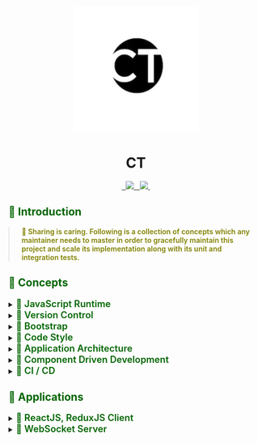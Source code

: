 <p align="center">
  <img width="250px" height="250px" src=".docs/image/logo.jpg">
</p>

<h1 align="center">CT</h1>

<p align="center">
  <a aria-label="npm package" href="https://www.npmjs.com/package/ct-client">
    <img alt="" src="https://img.shields.io/npm/v/ct-client.svg">
  </a>

  <a aria-label="travis build" href="https://travis-ci.org/mts/ct">
    <img alt="" src="https://img.shields.io/travis/mts/ct.svg?logo=travis">
  </a>

  <a href="https://codecov.io/gh/mts/ct">
    <img src="https://codecov.io/gh/mts/ct/branch/master/graph/badge.svg" />
  </a>

  <a aria-label="downloads" href="http://npm-stat.com/charts.html?package=ct-client&from=2018-10-13">
    <img alt="" src="https://img.shields.io/npm/dm/ct-client.svg">
  </a>

  <a aria-label="last commit" href="https://github.com/mts/ct/commits/master">
    <img alt="" src="https://img.shields.io/github/last-commit/mts/ct.svg">
  </a>

  <a aria-label="contributors graph" href="https://github.com/mts/ct/graphs/contributors">
    <img src="https://img.shields.io/github/contributors/mts/ct.svg">
  </a>

  <a aria-label="license" href="https://github.com/mts/ct/blob/master/LICENSE">
    <img src="https://img.shields.io/github/license/mts/ct.svg" alt="">
  </a>
</p>

<h2 style="color: #006400;">🗿 Introduction</h2>

<blockquote style="margin: 0; padding: 0 24px; color: olive; font-weight: 600; font-size:1em">🐝 Sharing is caring. Following is a collection of concepts which any maintainer needs to master in order to gracefully maintain this project and scale its implementation along with its unit and integration tests.</blockquote>

<h2 style="color: #006400;">🗿 Concepts</h2>

<details>
  <summary><span style="color: #006400; font-weight: 600; font-size:1.3em"> 📗 JavaScript Runtime</span></summary>
  <blockquote style="margin: 0; padding: 0 24px">
    <details>
      <summary style="color: #006400;">Node.js</summary>
      <blockquote style="margin: 0; padding: 0 24px">
        <details>
          <summary style="color: #006400;">📜 Node</summary>
          <blockquote style="margin: 0; padding: 0 24px">
            <ul>
              <li>Package(s): <a style="color: #006400;" href="https://github.com/nodejs/node">node</a> repository on GitHub</li>
              <li>Information: <strong><em>Node is required to bootstrap the project. Linting, formatting, testing and building scripts run all on Node.</em></strong></li>
            </ul>
          </blockquote>
        </details>
      </blockquote>
    </details>
  </blockquote>
</details>

<details>
  <summary><span style="color: #006400; font-weight: 600; font-size:1.3em"> 📗 Version Control</span></summary>
  <blockquote style="margin: 0; padding: 0 24px">
    <details>
      <summary style="color: #006400;">Git (self)</summary>
      <blockquote style="margin: 0; padding: 0 24px">
        <details>
        <summary style="color: #006400;">📜 Git</summary>
          <blockquote style="margin: 0; padding: 0 24px">
            <ul>
              <li><a style="color: #006400;" href="https://git-scm.com/">Git</a> distributed version control system</li>
              <li><a style="color: #006400;" href="https://www.atlassian.com/git/tutorials/learn-git-with-bitbucket-cloud">Git Commands</a> documentation by Atlassian</li>
              <li>Information: <strong><em>Project source code is maintained in a Git repository. Using Git commands through the command prompt or a Git Client is essential.</em></strong></li>
            </ul>
          </blockquote>
        </details>
      </blockquote>
    </details>
    <details>
      <summary style="color: #006400;">Git Hooks</summary>
      <blockquote style="margin: 0; padding: 0 24px">
        <details>
        <summary style="color: #006400;">📜 Using Git Hooks</summary>
          <blockquote style="margin: 0; padding: 0 24px">
            <ul>
              <li>Package(s): <a style="color: #006400;" href="https://github.com/typicode/husky">husky</a> repository on GitHub</li>
              <li>Setup file(s):<a style="color: #006400;" href="https://github.com/mts/ct/blob/master/.huskyrc">.huskyrc</a></li>
              <li>Script(s) in project's package.json: n/a</li>
              <li>Information: <strong><em>Husky utilizes Git hooks such as pre-commit and pre-push</em></strong></li>
            </ul>
          </blockquote>
        </details>
        <details>
          <summary style="color: #006400;">📜 Running linters and testers against staged git files</summary>
          <blockquote style="margin: 0; padding: 0 24px">
            <ul>
              <li>Package(s): <a style="color: #006400;" href="https://github.com/okonet/lint-staged">lint-staged</a> repository on GitHub</li>
              <li>Setup file(s):
                <a style="color: #006400;" href="https://github.com/mts/ct/blob/master/.lintstagedrc">.lintstagedrc</a>
              </li>
              <li>Script(s) in project's package.json: n/a</li>
              <li>Information: <strong><em>lint-staged runs linters and testers against staged git files. Using lint-staged combined with husky and thus targeting pre-commit and pre-push Git hooks prevents source code not conforming to linting rules and formatting style being committed or pushed to the Git repository's origin</em></strong></li>
            </ul>
          </blockquote>
        </details>
      </blockquote>
    </details>
    <details>
      <summary style="color: #006400;">Git Client</summary>
      <blockquote style="margin: 0; padding: 0 24px">
        <details>
          <summary style="color: #006400;">📜 Git Kraken</summary>
          <blockquote style="margin: 0; padding: 0 24px">
            <ul>
              <li><a style="color: #006400;" href="https://www.gitkraken.com/">Website</a></li>
              <li>Information: <strong><em>The coolest, the finest and the best Git client in the world 👌 Over 1.5 Million GitKraken Users❗</em></strong></li>
            </ul>
          </blockquote>
        </details>
        <details>
          <summary style="color: #006400;">📜 Sourcetree</summary>
          <blockquote style="margin: 0; padding: 0 24px">
            <ul>
              <li><a style="color: #006400;" href="https://www.sourcetreeapp.com/">Website</a></li>
              <li>Information: <strong><em>Sourcetree simplifies how you interact with your Git repositories so you can focus on coding. Visualize and manage your repositories through Sourcetree's simple Git GUI.</em></strong></li>
            </ul>
          </blockquote>
        </details>
      </blockquote>
    </details>
  </blockquote>
</details>

<details>
  <summary><span style="color: #006400; font-weight: 600; font-size:1.3em"> 📗 Bootstrap</span></summary>
  <blockquote style="margin: 0; padding: 0 24px">
    <details>
      <summary style="color: #006400;">Install</summary>
      <blockquote style="margin: 0; padding: 0 24px">
        Run <kbd>rm -rf node_modules package-lock.json && npm install</kbd><br>
        in the following directories:<br>
        <ul>
          <li><kbd>1. repository root</kbd></li>
          <li><kbd>2. packages/websocket-server</kbd></li>
          <li><kbd>3. packages/client</kbd></li>
        </ul>
        <strong><em> to remove existing node_modules directories, package-lock.json files and install all dependencies from scratch</em></strong>
      </blockquote>
    </details>
    <details>
      <summary style="color: #006400;">Bootstrap</summary>
      <blockquote style="margin: 0; padding: 0 24px">
        Run <kbd>npm run bootstrap</kbd> in repository root
        <strong><em>to run linting, formatting, testing and building sequentially</em></strong>
      </blockquote>
    </details>
    <details>
      <summary style="color: #006400;">Start</summary>
      <blockquote style="margin: 0; padding: 0 24px">
        Run <kbd>npm start</kbd><strong><em> in 1st terminal in packages/websocket-server folder to start up websocket-server</em></strong><br>
        Check in console <kbd>listening on port 3000</kbd><br>
        Run <kbd>npm start</kbd><strong><em> in 2nd terminal in packages/client to start up webpack-dev-server</em></strong><br>
        Navigate in browser to <kbd>http://localhost:8080/</kbd><br>
        Run <kbd>npm t</kbd><strong><em> in 3rd terminal to let Jest run all test suites and check out code coverage report</em></strong><br>
        Run <kbd>npm run test -- --watch --onlyChanged --verbose</kbd><strong><em> in 3rd terminal to let Jest watch changed tests</em></strong><br>
      </blockquote>
    </details>
    <details>
      <summary style="color: #006400;">Dynamic Code Splitting</summary>
      <blockquote style="margin: 0; padding: 0 24px">
        <ul>
          <li><strong><em>Babel</em></strong> enables parsing dynamic imports through <a href="https://babeljs.io/docs/en/babel-plugin-syntax-dynamic-import">@babel/plugin-syntax-dynamic-import</a> since <a href="https://babeljs.io/blog/2019/07/03/7.5.0">v7.5.0</a></li>
          <li><strong><em>Webpack</em></strong> recommends this <a href="https://webpack.js.org/guides/code-splitting/#dynamic-imports">technique</a> instead of the legacy webpack-specific approach through optimization.splitChunks configuration option.
          </li>
        </ul>
      </blockquote>
    </details>
  </blockquote>
</details>

<details>
  <summary><span style="color: #006400; font-weight: 600; font-size:1.3em"> 📗 Code Style</span></summary>
  <blockquote style="margin: 0; padding: 0 24px">
    <details>
      <summary style="color: #006400;">Code Linting</summary>
      <blockquote style="margin: 0; padding: 0 24px">
        <details>
          <summary style="color: #006400;">📜 JavaScript</summary>
          <blockquote style="margin: 0; padding: 0 24px">
            <ul>
              <li>Package(s): 
                <ul>
                  <li><a style="color: #006400;" href="https://github.com/eslint/eslint">eslint</a> repository on GitHub</li>
                  <li><a style="color: #006400;" href="https://github.com/SublimeLinter/SublimeLinter-eslint">SublimeLinter-eslint</a> for Sublime Text</li>
                  <li><a style="color: #006400;" href="https://github.com/microsoft/vscode-eslint">vscode-eslint</a> for Visual Studio Code</li>
                  <li><a style="color: #006400;" href="http://plugins.jetbrains.com/plugin/7494-eslint">eslint plugin</a> for Webstorm and ItelliJ</li>
                </ul>
              </li>
              <li>Setup file(s):
                <a style="color: #006400;" href="https://github.com/mts/ct/blob/master/.eslintrc">.eslintrc</a>,
                <a style="color: #006400;" href="https://github.com/mts/ct/blob/master/.eslintignore">.eslintignore</a>
              </li>
              <li>JavaScript Style Guide(s):
                <a style="color: #006400;" href="https://github.com/airbnb/javascript">AirBnb JavaScript Style Guide</a>,
                <a style="color: #006400;" href="https://github.com/airbnb/javascript/tree/master/react">Airbnb React/JSX Style Guide</a>
              </li>
              <li>Script(s) in project's package.json:
                <ul>
                  <li>"lint:format": "npm-run-all lint format"</li>
                  <li>"lint": "npm-run-all lint:js:jsx lint:scss"</li>
                  <li>"lint:js:jsx": "eslint --ext .js --ext .jsx packages/**/src --fix"</li>
                </ul>
              </li>
              <li>Information: <strong><em>Linting scripts meant for JavaScript files recursively go through all js, jsx files under the src directory checking if the source code conforms to ESLint linting rules, applying auto fixes if possible and outputs all other violations through the console.</em></strong></li>
            </ul>
          </blockquote>
        </details>
        <details>
          <summary style="color: #006400;">📜 Sass</summary>
          <blockquote style="margin: 0; padding: 0 24px">
            <ul>
              <li>Package(s): 
                <ul>
                  <li><a style="color: #006400;" href="https://github.com/stylelint/stylelint">stylelint</a> repository on GitHub</li>
                  <li><a style="color: #006400;" href="https://github.com/SublimeLinter/SublimeLinter-stylelint">SublimeLinter-stylelint</a> for Sublime Text</li>
                  <li><a style="color: #006400;" href="https://github.com/shinnn/vscode-stylelint">vscode-stylelint</a> for Visual Studio Code</li>
                  <li><a style="color: #006400;" href="https://www.jetbrains.com/help/idea/using-stylelint-code-quality-tool.html">activate stylelint</a> for Webstorm and ItelliJ</li>
                </ul>
              </li>
              <li>Setup file(s):
                <a style="color: #006400;" href="https://github.com/mts/ct/blob/master/.stylelintrc">.stylelintrc</a>,
                <a style="color: #006400;" href="https://github.com/mts/ct/blob/master/.stylelintignore">.stylelintignore</a>
              </li>
              <li>CSS Style Guide(s):
                <a style="color: #006400;" href="https://github.com/airbnb/css">Airbnb CSS / Sass Styleguide</a>
              </li>
              <li>Script(s) in project's package.json:
                  <ul>
                    <li>"lint:format": "npm-run-all lint format"</li>
                    <li>"lint": "npm-run-all lint:js:jsx lint:scss"</li>
                    <li>"lint:scss": "stylelint \"packages/**/src/**/*.{css,scss}\" --syntax=scss --fix"</li>
                  </ul>
              </li>
              <li>Information: <strong><em>Linting scripts meant for Sass files recursively go through all scss files under the src directory checking if the source code conforms to Stylelint linting rules, applying auto fixes if possible and outputs all other violations through the console.</em></strong></li>
            </ul>
          </blockquote>
        </details>
      </blockquote>
    </details>
    <details>
      <summary style="color: #006400;">Code Formatting</summary>
      <blockquote style="margin: 0; padding: 0 24px">
        <details>
        <summary style="color: #006400;">📜 HTML, JavaScript and Sass</summary>
          <blockquote style="margin: 0; padding: 0 24px">
            <ul>
              <li>Package(s): 
                <ul>
                  <li><a style="color: #006400;" href="https://github.com/prettier/prettier">prettier</a> repository on GitHub</li>
                  <li><a style="color: #006400;" href="https://github.com/jonlabelle/SublimeJsPrettier">SublimeJsPrettier</a> for Sublime Text</li>
                  <li><a style="color: #006400;" href="https://github.com/prettier/prettier-vscode">prettier-vscode</a> for Visual Studio Code</li>
                  <li><a style="color: #006400;" href="https://plugins.jetbrains.com/plugin/10456-prettier">prettier plugin</a> for Webstorm and ItelliJ</li>
                </ul>
              </li>
              <li>Setup file(s):
                <a style="color: #006400;" href="https://github.com/mts/ct/blob/master/.prettierrc">.prettierrc</a>,
                <a style="color: #006400;" href="https://github.com/mts/ct/blob/master/.prettierignore">.prettierignore</a>
              </li>
              <li>Script(s) in project's package.json:
                <ul>
                  <li>"format": "npm-run-all format:js:jsx format:scss"</li>
                  <li>"format:js:jsx": "prettier --write \"packages/**/src/**/*.{js,jsx}\""</li>
                  <li>"format:scss": "prettier --write \"packages/**/src/**/*.{css,scss}\""</li>
                </ul>
              </li>
              <li>Information: <strong><em>Code formatting scripts meant for JavaScript and Sass files recursively go through all js, jsx and scss files under the src directory enforcing a consistent style by parsing code and re-printing it with its own rules that take the maximum line length into account, wrapping code when necessary.</em></strong></li>
            </ul>
          </blockquote>
        </details>
      </blockquote>
    </details>
    <details>
      <summary style="color: #006400;">File Formatting</summary>
      <blockquote style="margin: 0; padding: 0 24px">
        <details>
        <summary style="color: #006400;">📜 EditorConfig</summary>
          <blockquote style="margin: 0; padding: 0 24px">
            <ul>
              <li>Package(s):
                <ul>
                  <li><a style="color: #006400;" href="https://github.com/editorconfig">editorconfig</a> repository on GitHub</li>
                  <li><a style="color: #006400;" href="https://github.com/editorconfig/editorconfig-sublime">editorconfig-sublime</a> for Sublime Text</li>
                  <li><a style="color: #006400;" href="https://github.com/editorconfig/editorconfig-vscode">editorconfig-vscode</a> for Visual Studio Code</li>
                  <li><a style="color: #006400;" href="https://github.com/editorconfig/editorconfig-jetbrains">editorconfig-jetbrains</a> for Webstorm and IntelliJ</li>
                </ul>
              </li>
              <li>Setup file(s):
                <a style="color: #006400;" href="https://github.com/mts/ct/blob/master/.editorconfig">.editorconfig</a>
              </li>
              <li>Script(s) in project's package.json: n/a</li>
              <li>Information: <strong><em>File formatting configuration helps maintain consistent coding styles for multiple developers working on the same project across various editors and IDEs</em></strong></li>
            </ul>
          </blockquote>
        </details>
      </blockquote>
    </details>
  </blockquote>
</details>

<details>
  <summary><span style="color: #006400; font-weight: 600; font-size:1.3em"> 📗 Application Architecture</span></summary>
  <blockquote style="margin: 0; padding: 0 24px">
    <details>
      <summary style="color: #006400;">State Container</summary>
      <blockquote style="margin: 0; padding: 0 24px">
        <details>
          <summary style="color: #006400;">📜 Redux</summary>
          <blockquote style="margin: 0; padding: 0 24px">
            <ul>
              <li>Package(s): 
                <ul>
                  <li><a style="color: #006400;" href="https://github.com/reduxjs/redux">redux</a> repository on GitHub</li>
                  <li><a style="color: #006400;" href="https://github.com/reduxjs/react-redux">react-redux</a> repository on GitHub</li>
                </ul>
              </li>
              <li>Setup file(s):
                <a style="color: #006400;" href="https://github.com/mts/ct/blob/master/packages/client/src/store/client.js">client.js</a> for regular store,
                <a style="color: #006400;" href="https://github.com/mts/ct/blob/master/packages/library/src/store/mock.js">mock.js</a> for mock store
              </li>
              <li>Script(s) in project's package.json: n/a</li>
              <li>Information: 
                <details>
                  <summary style="color: #006400;">Flux</summary>
                  <blockquote style="margin: 0; padding: 0 24px">
                    This project implements <a href="https://facebook.github.io/flux/">Flux </a>based application architecture through Redux state container and Preact integration for Redux. <br>
                    Components initiate changes by dispatching actions or thunks<br>
                    <img width="400px" height="250px" src=".docs/image/flux-component.png"> <br>
                    Dispatcher processes dispatched actions and thunks and reducer releases new state<br>
                    <img width="400px" height="250px" src=".docs/image/flux-flow.png"> <br>
                  </blockquote>
                </details>
                <details>
                  <summary style="color: #006400;">Store</summary>
                  <blockquote style="margin: 0; padding: 0 24px">
                    <ul>
                      <li>Each application in this project has a Redux store which implements the following:
                        <ul>
                          <li><strong><em>Actions</em></strong> to dispatch when mutating existing state in a syncronous flow</li>
                          <li><strong><em>Thunks</em></strong> to dispatch when mutating existing state in an asyncronous flow through redux-thunk middleware</li>
                          <li><strong><em>Reducer</em></strong> which takes existing state and an action as arguments and returns a new state. Immutability is achieved by spreading existing state to the level of mutation in the nested data structure</li>
                          <li><strong><em>State</em></strong>
                            <ul>
                              <li><strong><em>Default state</em></strong> to be used by the actual application store which consists of the following three partitions:
                                <ul>
                                  <li>context partition reflects user's signed in and authorization response states</li>
                                  <li>api partition reflects all from API endpoints' response states</li>
                                  <li>ui partition reflects all atomic design patterns' states</li>
                                </ul>
                              </li>
                              <li><strong><em>Mock state</em></strong>  to be used by a mock store when rendering snapshots and stories <br>
                                  Mock state consists of exactly the same context, api and ui partitions populated by static data.
                              </li>
                            </ul>
                          </li>
                        </ul>
                      </li>
                      <li>
                        <strong><em>Difference actions and thunks</em></strong> is that the redux dispatcher passes a dispached action onto the reducer as second argument whereas it directly calls the thunk instead.
                      </li>
                      <li>
                        <strong><em>AppStore class</em></strong> is meant to serve as application's state container and extends a base store called <strong><em>Store</em></strong>. It sets
                        <ul> 
                          <li>the default application state in setAppDefaultState()</li>
                          <li>application state container in setAppStore()</li>
                          <li>populates application state in setAppCompleteState()</li>
                          <li>sets hot module reloading in setHotModuleReloading() when Webpack HotModuleReplacementPlugin interface is exposed under the module.hot property.</li>
                        </ul>
                      </li>
                        <li>
                          <strong><em>Store class</em></strong> sets redux-thunk as thunk middleware for redux in setMiddlewares() and composes enhancers in setEnhancer() when initialized.
                        </li>
                    </ul>
                  </blockquote>
                </details>
              </li>
            </ul>
          </blockquote>
        </details>
      </blockquote>
    </details>
  </blockquote>
</details>

<details>
  <summary><span style="color: #006400; font-weight: 600; font-size:1.3em"> 📗 Component Driven Development</span></summary>
  <blockquote style="margin: 0; padding: 0 24px">
    <details>
      <summary style="color: #006400;">Methodology</summary>
      <blockquote style="margin: 0; padding: 0 24px">
        <details>
          <summary style="color: #006400;">📜 Atomic Design</summary>
          <blockquote style="margin: 0; padding: 0 24px">
            <ul>
              <li><strong><em><a style="color: #006400;" href="http://bradfrost.com/blog/post/atomic-web-design/#atoms">Atoms: </a></em></strong>Each Atom renders an atomic piece of UI</li>
              <li><strong><em><a style="color: #006400;" href="http://bradfrost.com/blog/post/atomic-web-design/#molecules">Molecules: </a></em></strong>Each molecule renders a composition of atoms</li>
              <li><strong><em><a style="color: #006400;" href="http://bradfrost.com/blog/post/atomic-web-design/#organisms">Organism: </a></em></strong>Each application of this project implements an organism called Landing which renders a composition of molecules</li>
              <li><strong><em><a style="color: #006400;" href="http://bradfrost.com/blog/post/atomic-web-design/#templates">Templates: </a></em></strong>Templates consist mostly of groups of organisms stitched together to form pages</li>
              <li><strong><em><a style="color: #006400;" href="http://bradfrost.com/blog/post/atomic-web-design/#pages">Pages: </a></em></strong>Pages are specific instances of templates</li>
            </ul>
          </blockquote>
        </details>
      </blockquote>
    </details>
    <details>
      <summary style="color: #006400;">Rendering</summary>
      <blockquote style="margin: 0; padding: 0 24px">
        <details>
          <summary style="color: #006400;">📜 React</summary>
          <blockquote style="margin: 0; padding: 0 24px">
            <ul>
              <li><strong><em>Component Type: </em></strong> Preferred choice of component type is staless functional</li>
              <li><strong><em>Component Partitions: </em></strong>Each component implements the following partitions along with an index.js
                <ul>
                  <li><strong><em>.jsx file: </em></strong>Contains the main UI implementation</li>
                  <li><strong><em>.scss (optional) file: </em></strong>Used in case of any component specific Sass styling implementation</li>
                  <li><strong><em>.props.js file: </em></strong>Exposes default props to the component </li>
                  <li><strong><em>.int.render.js file: </em></strong>Exposes various flavors of the component to snapshots and stories for integration testing purposes</li>
                  <li><strong><em>.int.test.js file: </em></strong>Implements snapshots for flavors of the component exposed by .int.render.js</li>
                  <li><strong><em>.int.story.js file: </em></strong>Implements stories for flavors of the component exposed by .int.render.js</li>
                </ul>
              </li>
            </ul>
          </blockquote>
        </details>
      </blockquote>
    </details>
  </blockquote>
</details>

<details>
  <summary><span style="color: #006400; font-weight: 600; font-size:1.3em"> 📗 CI / CD</span></summary>
  <blockquote style="margin: 0; padding: 0 24px">
    <details>
      <summary style="color: #006400;">Branching Model</summary>
      <blockquote style="margin: 0; padding: 0 24px">
        <details>
          <summary style="color: #006400;">📜 Git Flow</summary>
          <blockquote style="margin: 0; padding: 0 24px">
            <ul>
              <li>Check out <a style="color: #006400;" href="https://blog.axosoft.com/gitflow/">Gitflow </a> documentation by Axasoft</li>
              <li>Check out <a style="color: #006400;" href="https://www.atlassian.com/git/tutorials/comparing-workflows/gitflow-workflow">Gitflow </a> documentation by Atlassian</li>
            </ul>
          </blockquote>
        </details>
      </blockquote>
    </details>
  </blockquote>
</details>

<h2 style="color: #006400;">🗿 Applications</h2>

<details>
  <summary><span style="color: #006400; font-weight: 600; font-size:1.3em"> 🐝 ReactJS, ReduxJS Client</span></summary>
  <blockquote style="margin: 0; padding: 0 24px">
    <ul>
      <li>Running locally at <a style="color: #006400;" href="http://localhost:8080/">http://localhost:8080/</a></li>
      <li>Deployed to Github Pages and running at <a style="color: #006400;" href="https://mts.github.io/ct/">https://mts.github.io/ct/</a></li>
      <li>Logs progress to browser console when interacting with WebSocket Server running at <a style="color: #006400;" href="http://localhost:3000/">http://localhost:3000/</a><br>
        <img width="600px" height="500px" src=".docs/image/client-runtime.jpg">
      </li>
    </ul>
  </blockquote>
</details>
<details>
  <summary><span style="color: #006400; font-weight: 600; font-size:1.3em"> 🐝 WebSocket Server</span></summary>
  <blockquote style="margin: 0; padding: 0 24px">
    <ul>
      <li>Running locally at <a style="color: #006400;" href="http://localhost:3000/">http://localhost:3000/</a></li>
      <li>Not deployed to any cloud hosting environment</li>
      <li>Logs progress to terminal console when interacting with WebSocket Client running at <a style="color: #006400;" href="http://localhost:8080/">http://localhost:8080/</a><br>
        <img width="600px" height="500px" src=".docs/image/websocket-server-runtime.jpg">
      </li>
    </ul>
  </blockquote>
</details>
